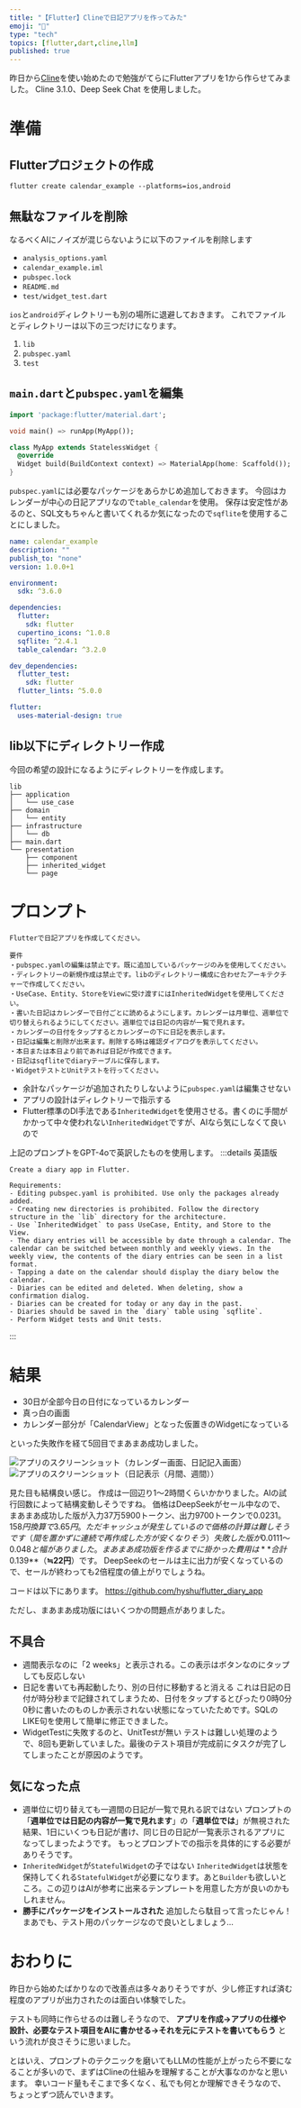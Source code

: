 ```yaml
---
title: "【Flutter】Clineで日記アプリを作ってみた"
emoji: "📖"
type: "tech"
topics: [flutter,dart,cline,llm]
published: true
---
```


昨日から[Cline](https://github.com/cline/cline)を使い始めたので勉強がてらにFlutterアプリを1から作らせてみました。
Cline 3.1.0、Deep Seek Chat を使用しました。

# 準備
## Flutterプロジェクトの作成
```
flutter create calendar_example --platforms=ios,android
```

## 無駄なファイルを削除
なるべくAIにノイズが混じらないように以下のファイルを削除します
* `analysis_options.yaml`
* `calendar_example.iml`
* `pubspec.lock`
* `README.md`
* `test/widget_test.dart`

`ios`と`android`ディレクトリーも別の場所に退避しておきます。
これでファイルとディレクトリーは以下の三つだけになります。
1. `lib`
2. `pubspec.yaml`
3. `test`

## `main.dart`と`pubspec.yaml`を編集
```dart:main.dart
import 'package:flutter/material.dart';

void main() => runApp(MyApp());

class MyApp extends StatelessWidget {
  @override
  Widget build(BuildContext context) => MaterialApp(home: Scaffold());
}
```

`pubspec.yaml`には必要なパッケージをあらかじめ追加しておきます。
今回はカレンダーが中心の日記アプリなので`table_calendar`を使用。
保存は安定性があるのと、SQL文もちゃんと書いてくれるか気になったので`sqflite`を使用することにしました。
```dart:pubspec.yaml
name: calendar_example
description: ""
publish_to: "none"
version: 1.0.0+1

environment:
  sdk: ^3.6.0

dependencies:
  flutter:
    sdk: flutter
  cupertino_icons: ^1.0.8
  sqflite: ^2.4.1
  table_calendar: ^3.2.0

dev_dependencies:
  flutter_test:
    sdk: flutter
  flutter_lints: ^5.0.0

flutter:
  uses-material-design: true
```

## lib以下にディレクトリー作成
今回の希望の設計になるようにディレクトリーを作成します。
```
lib
├── application
│   └── use_case
├── domain
│   └── entity
├── infrastructure
│   └── db
├── main.dart
└── presentation
    ├── component
    ├── inherited_widget
    └── page
```

# プロンプト
```
Flutterで日記アプリを作成してください。

要件
・pubspec.yamlの編集は禁止です。既に追加しているパッケージのみを使用してください。
・ディレクトリーの新規作成は禁止です。libのディレクトリー構成に合わせたアーキテクチャーで作成してください。
・UseCase、Entity、StoreをViewに受け渡すにはInheritedWidgetを使用してください。
・書いた日記はカレンダーで日付ごとに読めるようにします。カレンダーは月単位、週単位で切り替えられるようにしてください。週単位では日記の内容が一覧で見れます。
・カレンダーの日付をタップするとカレンダーの下に日記を表示します。
・日記は編集と削除が出来ます。削除する時は確認ダイアログを表示してください。
・本日または本日より前であれば日記が作成できます。
・日記はsqfliteでdiaryテーブルに保存します。
・WidgetテストとUnitテストを行ってください。
```

* 余計なパッケージが追加されたりしないように`pubspec.yaml`は編集させない
* アプリの設計はディレクトリーで指示する
* Flutter標準のDI手法である`InheritedWidget`を使用させる。書くのに手間がかかって中々使われない`InheritedWidget`ですが、AIなら気にしなくて良いので

上記のプロンプトをGPT-4oで英訳したものを使用します。
:::details 英語版
```
Create a diary app in Flutter.

Requirements:
- Editing pubspec.yaml is prohibited. Use only the packages already added.
- Creating new directories is prohibited. Follow the directory structure in the `lib` directory for the architecture.
- Use `InheritedWidget` to pass UseCase, Entity, and Store to the View.
- The diary entries will be accessible by date through a calendar. The calendar can be switched between monthly and weekly views. In the weekly view, the contents of the diary entries can be seen in a list format.
- Tapping a date on the calendar should display the diary below the calendar.
- Diaries can be edited and deleted. When deleting, show a confirmation dialog.
- Diaries can be created for today or any day in the past.
- Diaries should be saved in the `diary` table using `sqflite`.
- Perform Widget tests and Unit tests.
```
:::

# 結果
* 30日が全部今日の日付になっているカレンダー
* 真っ白の画面
* カレンダー部分が「CalendarView」となった仮置きのWidgetになっている

といった失敗作を経て5回目でまあまあ成功しました。

![アプリのスクリーンショット（カレンダー画面、日記記入画面）](/images/phb83junjy.webp)
![アプリのスクリーンショット（日記表示（月間、週間））](/images/r2nu4iushu.webp)

見た目も結構良い感じ。
作成は一回辺り1〜2時間くらいかかりました。AIの試行回数によって結構変動しそうですね。
価格はDeepSeekがセール中なので、まあまあ成功した版が入力37万5900トークン、出力9700トークンで$0.0231。158円換算で3.65円。
ただキャッシュが発生しているので価格の計算は難しそうです（間を置かずに連続で再作成した方が安くなりそう）
失敗した版が$0.0111〜$0.048と幅がありました。
まあまあ成功版を作るまでに掛かった費用は**合計$0.139**（**≒22円**）です。
DeepSeekのセールは主に出力が安くなっているので、セールが終わっても2倍程度の値上がりでしょうね。

コードは以下にあります。
https://github.com/hyshu/flutter_diary_app

ただし、まあまあ成功版にはいくつかの問題点がありました。

## 不具合
* 週間表示なのに「2 weeks」と表示される。この表示はボタンなのにタップしても反応しない
* 日記を書いても再起動したり、別の日付に移動すると消える
これは日記の日付が時分秒まで記録されてしまうため、日付をタップするとぴったり0時0分0秒に書いたのものしか表示されない状態になっていたためです。SQLのLIKE句を使用して簡単に修正できました。
* WidgetTestに失敗するのと、UnitTestが無い
テストは難しい処理のようで、8回も更新していました。最後のテスト項目が完成前にタスクが完了してしまったことが原因のようです。

## 気になった点
* 週単位に切り替えても一週間の日記が一覧で見れる訳ではない
プロンプトの「**週単位では日記の内容が一覧で見れます**」の「**週単位では**」が無視された結果、1日にいくつも日記が書け、同じ日の日記が一覧表示されるアプリになってしまったようです。
もっとプロンプトでの指示を具体的にする必要がありそうです。
* `InheritedWidget`が`StatefulWidget`の子ではない
`InheritedWidget`は状態を保持してくれる`StatefulWidget`が必要になります。あと`Builder`も欲しいところ。この辺りはAIが参考に出来るテンプレートを用意した方が良いのかもしれません。
* **勝手にパッケージをインストールされた**
追加したら駄目って言ったじゃん！
まあでも、テスト用のパッケージなので良いとしましょう…

# おわりに
昨日から始めたばかりなので改善点は多々ありそうですが、少し修正すれば済む程度のアプリが出力されたのは面白い体験でした。

テストも同時に作らせるのは難しそうなので、
**アプリを作成→アプリの仕様や設計、必要なテスト項目をAIに書かせる→それを元にテストを書いてもらう**
という流れが良さそうに思いました。

とはいえ、プロンプトのテクニックを磨いてもLLMの性能が上がったら不要になることが多いので、まずはClineの仕組みを理解することが大事なのかなと思います。
幸いコード量もそこまで多くなく、私でも何とか理解できそうなので、ちょっとずつ読んでいきます。